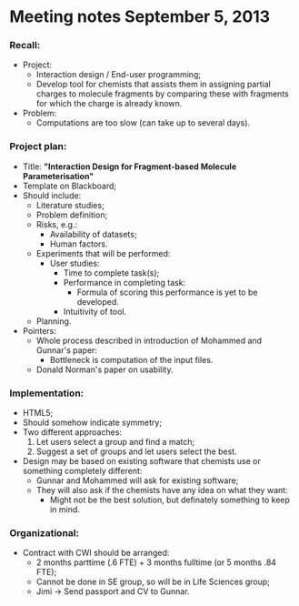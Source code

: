 # Meeting notes September 5, 2013

### Recall:
- Project:
    - Interaction design / End-user programming;
    - Develop tool for chemists that assists them in assigning partial charges
      to molecule fragments by comparing these with fragments for which the charge
      is already known.
- Problem:
    - Computations are too slow (can take up to several days).

### Project plan:
- Title: **"Interaction Design for Fragment-based Molecule Parameterisation"**
- Template on Blackboard;
- Should include:
    - Literature studies;
    - Problem definition;
    - Risks, e.g.:
        - Availability of datasets;
        - Human factors.
    - Experiments that will be performed:
        - User studies:
            - Time to complete task(s);
            - Performance in completing task:
                - Formula of scoring this performance is yet to be developed.
            - Intuitivity of tool.
    - Planning.
- Pointers:
    - Whole process described in introduction of Mohammed and Gunnar's paper:
        - Bottleneck is computation of the input files.
    - Donald Norman's paper on usability.

### Implementation:
- HTML5;
- Should somehow indicate symmetry;
- Two different approaches:
    1. Let users select a group and find a match;
    2. Suggest a set of groups and let users select the best.
- Design may be based on existing software that chemists use or something
  completely different:
    - Gunnar and Mohammed will ask for existing software;
    - They will also ask if the chemists have any idea on what they want:
         - Might not be the best solution, but definately something to keep in mind.

### Organizational:
- Contract with CWI should be arranged:
    - 2 months parttime (.6 FTE) + 3 months fulltime (or 5 months .84 FTE);
    - Cannot be done in SE group, so will be in Life Sciences group;
    - Jimi -> Send passport and CV to Gunnar.

